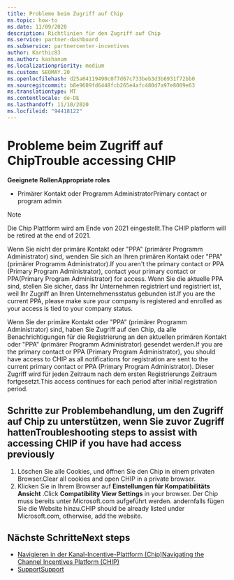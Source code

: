 ```yaml
---
title: Probleme beim Zugriff auf Chip
ms.topic: how-to
ms.date: 11/09/2020
description: Richtlinien für den Zugriff auf Chip
ms.service: partner-dashboard
ms.subservice: partnercenter-incentives
author: Karthic83
ms.author: kashanum
ms.localizationpriority: medium
ms.custom: SEOMAY.20
ms.openlocfilehash: d25a04119490c0f7d67c733beb3d3b6931f72bb0
ms.sourcegitcommit: b8e9609fd6448fcb265e4afc480d7a97e8009e63
ms.translationtype: MT
ms.contentlocale: de-DE
ms.lasthandoff: 11/10/2020
ms.locfileid: "94418122"
---
```

# <a name="trouble-accessing-chip"></a><span data-ttu-id="29c8c-103">Probleme beim Zugriff auf Chip</span><span class="sxs-lookup"><span data-stu-id="29c8c-103">Trouble accessing CHIP</span></span>

<span data-ttu-id="29c8c-104">**Geeignete Rollen**</span><span class="sxs-lookup"><span data-stu-id="29c8c-104">**Appropriate roles**</span></span>

- <span data-ttu-id="29c8c-105">Primärer Kontakt oder Programm Administrator</span><span class="sxs-lookup"><span data-stu-id="29c8c-105">Primary contact or program admin</span></span>

>[!NOTE]
><span data-ttu-id="29c8c-106">Die Chip Plattform wird am Ende von 2021 eingestellt.</span><span class="sxs-lookup"><span data-stu-id="29c8c-106">The CHIP platform will be retired at the end of 2021.</span></span>

<span data-ttu-id="29c8c-107">Wenn Sie nicht der primäre Kontakt oder "PPA" (primärer Programm Administrator) sind, wenden Sie sich an Ihren primären Kontakt oder "PPA" (primärer Programm Administrator).</span><span class="sxs-lookup"><span data-stu-id="29c8c-107">If you aren't the primary contact or PPA (Primary Program Administrator), contact your primary contact or PPA(Primary Program Administrator) for access.</span></span> <span data-ttu-id="29c8c-108">Wenn Sie die aktuelle PPA sind, stellen Sie sicher, dass Ihr Unternehmen registriert und registriert ist, weil Ihr Zugriff an Ihren Unternehmensstatus gebunden ist.</span><span class="sxs-lookup"><span data-stu-id="29c8c-108">If you are the current PPA, please make sure your company is registered and enrolled as your access is tied to your company status.</span></span>

<span data-ttu-id="29c8c-109">Wenn Sie der primäre Kontakt oder "PPA" (primärer Programm Administrator) sind, haben Sie Zugriff auf den Chip, da alle Benachrichtigungen für die Registrierung an den aktuellen primären Kontakt oder "PPA" (primärer Programm Administrator) gesendet werden.</span><span class="sxs-lookup"><span data-stu-id="29c8c-109">If you are the primary contact or PPA (Primary Program Administrator), you should have access to CHIP as all notifications for registration are sent to the current primary contact or PPA (Primary Program Administrator).</span></span> <span data-ttu-id="29c8c-110">Dieser Zugriff wird für jeden Zeitraum nach dem ersten Registrierungs Zeitraum fortgesetzt.</span><span class="sxs-lookup"><span data-stu-id="29c8c-110">This access continues for each period after initial registration period.</span></span>

## <a name="troubleshooting-steps-to-assist-with-accessing-chip-if-you-have-had-access-previously"></a><span data-ttu-id="29c8c-111">Schritte zur Problembehandlung, um den Zugriff auf Chip zu unterstützen, wenn Sie zuvor Zugriff hatten</span><span class="sxs-lookup"><span data-stu-id="29c8c-111">Troubleshooting steps to assist with accessing CHIP if you have had access previously</span></span>

1. <span data-ttu-id="29c8c-112">Löschen Sie alle Cookies, und öffnen Sie den Chip in einem privaten Browser.</span><span class="sxs-lookup"><span data-stu-id="29c8c-112">Clear all cookies and open CHIP in a private browser.</span></span>
1. <span data-ttu-id="29c8c-113">Klicken Sie in Ihrem Browser auf **Einstellungen für Kompatibilitäts Ansicht** .</span><span class="sxs-lookup"><span data-stu-id="29c8c-113">Click **Compatibility View Settings** in your browser.</span></span> <span data-ttu-id="29c8c-114">Der Chip muss bereits unter Microsoft.com aufgeführt werden. andernfalls fügen Sie die Website hinzu.</span><span class="sxs-lookup"><span data-stu-id="29c8c-114">CHIP should be already listed under Microsoft.com, otherwise, add the website.</span></span>

## <a name="next-steps"></a><span data-ttu-id="29c8c-115">Nächste Schritte</span><span class="sxs-lookup"><span data-stu-id="29c8c-115">Next steps</span></span>

- [<span data-ttu-id="29c8c-116">Navigieren in der Kanal-Incentive-Plattform (Chip)</span><span class="sxs-lookup"><span data-stu-id="29c8c-116">Navigating the Channel Incentives Platform (CHIP)</span></span>](chip-intro.md)
- [<span data-ttu-id="29c8c-117">Support</span><span class="sxs-lookup"><span data-stu-id="29c8c-117">Support</span></span>](report-problems-with-partner-center.md)